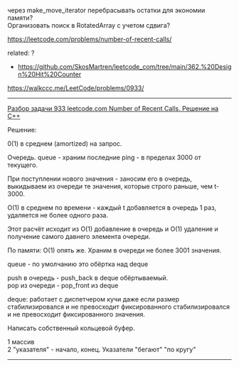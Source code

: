 через make_move_iterator перебрасывать остатки для экономии памяти?  
Организовать поиск в RotatedArray с учетом сдвига?

https://leetcode.com/problems/number-of-recent-calls/

related: ? 
- https://github.com/SkosMartren/leetcode_com/tree/main/362.%20Design%20Hit%20Counter

https://walkccc.me/LeetCode/problems/0933/

__________

[Разбор задачи 933 leetcode.com Number of Recent Calls. Решение на C++](https://www.youtube.com/watch?v=iK2EnenuLG0)

Решение:

0(1) в среднем (amortized) на запрос.

Очередь. queue<int> - храним последние ping - в пределах 3000 от текущего.

При поступлении нового значения - заносим его в очередь, выкидываем из очереди те значения, которые строго раньше, чем t-3000.

O(1) в среднем по времени - каждый t добавляется в очередь 1 раз, удаляется не более одного раза.

Этот расчёт исходит из O(1) добавление в очередь и O(1) удаление и получение самого давнего элемента очереди.

По памяти: O(1) опять же. Храним в очереди не более 3001 значения.

queue<int> - по умолчанию это обёртка над deque<int>

push в очередь - push_back в deque обёртываемый.  
рор из очереди - рор_front из deque

deque: работает с диспетчером кучи даже если размер стабилизировался и не превосходит фиксированного 
стабилизировался и не превосходит фиксированного значения.

Написать собственный кольцевой буфер.

1 массив  
2 "указателя" - начало, конец. Указатели "бегают" "по кругу"


__________
